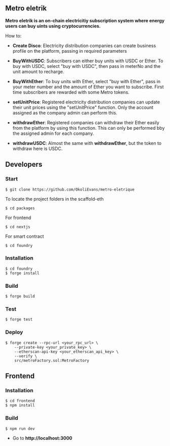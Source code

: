 ## Metro eletrik

**Metro eletrik is an on-chain electricitiy subscription system where energy users can buy uints using cryptocurrencies.**

How to:

-   **Create Disco**: Electricity distribution companies can create business profile on the platform, passing in required parameters 
-   **BuyWithUSDC**: Subscribers can either buy units with USDC or Ether. To buy with USDC, select "buy with USDC", then pass in meterNo and the unit amount to recharge. 
-   **BuyWithEther**: To buy units with Ether, select "buy with Ether", pass in your meter number and the amount of Ether you want to subscribe. First time subscribers are rewarded with some Metro tokens.
-   **setUnitPrice**: Registered electricity distribution companies can update their unit prices using the "setUnitPrice" function. Only the account assigned as the company admin can perform this.

- **withdrawEther**: Registered companies can withdraw their Ether easily from the platform by using this function. This can only be performed bby the assigned admin for each company.

- **withdrawUSDC**: Almost the same with **withdrawEther**, but the token to withdraw here is USDC.

## Developers
### Start
```shell
$ git clone https://github.com/OkoliEvans/metro-eletrique
```


To locate the project folders in the scaffold-eth 
```shell
$ cd packages
```

For frontend
```shell
$ cd nextjs
```

For smart contract
```shell
$ cd foundry
```



### Installation

```shell
$ cd foundry
$ forge install
```

### Build

```shell
$ forge build
```

### Test

```shell
$ forge test
```

### Deploy


```shell
$ forge create --rpc-url <your_rpc_url> \
    --private-key <your_private_key> \
    --etherscan-api-key <your_etherscan_api_key> \
    --verify \
    src/metroFactory.sol:MetroFactory
```

## Frontend


### Installation

```shell
$ cd frontend
$ npm install
```

### Build
```shell
$ npm run dev
```

- Go to **http://localhost:3000**
